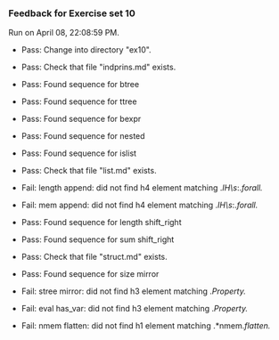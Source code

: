 ### Feedback for Exercise set 10

Run on April 08, 22:08:59 PM.

+ Pass: Change into directory "ex10".

+ Pass: Check that file "indprins.md" exists.

+ Pass: Found sequence for btree

+ Pass: Found sequence for ttree

+ Pass: Found sequence for bexpr

+ Pass: Found sequence for nested

+ Pass: Found sequence for islist

+ Pass: Check that file "list.md" exists.

+ Fail: length append: did not find h4 element matching .*IH\s*:.*forall.*

+ Fail: mem append: did not find h4 element matching .*IH\s*:.*forall.*

+ Pass: Found sequence for length shift_right

+ Pass: Found sequence for sum shift_right

+ Pass: Check that file "struct.md" exists.

+ Pass: Found sequence for size mirror

+ Fail: stree mirror: did not find h3 element matching .*Property.*

+ Fail: eval has_var: did not find h3 element matching .*Property.*

+ Fail: nmem flatten: did not find h1 element matching .*nmem.*flatten.*

